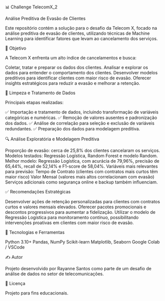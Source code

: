 📊 Challenge TelecomX_2

Análise Preditiva de Evasão de Clientes


Este repositório contém a solução para o desafio da Telecom X, focado na análise preditiva de evasão de clientes, utilizando técnicas de Machine Learning para identificar fatores que levam ao cancelamento dos serviços.


🎯 Objetivo

A Telecom X enfrenta um alto índice de cancelamentos e busca:

Coletar, tratar e preparar os dados dos clientes.
Analisar e explorar os dados para entender o comportamento dos clientes.
Desenvolver modelos preditivos para identificar clientes com maior risco de evasão.
Oferecer insights estratégicos para reduzir a evasão e melhorar a retenção.

🧹 Limpeza e Tratamento de Dados

Principais etapas realizadas:

✅ Importação e tratamento de dados, incluindo transformação de variáveis categóricas e numéricas.
✅ Remoção de valores ausentes e padronização dos dados.
✅ Análise de correlação para seleção e exclusão de variáveis redundantes.
✅ Preparação dos dados para modelagem preditiva.

🔍 Análise Exploratória e Modelagem Preditiva

Proporção de evasão: cerca de 25,8% dos clientes cancelaram os serviços.
Modelos testados: Regressão Logística, Random Forest e modelo Random.
Melhor modelo: Regressão Logística, com acurácia de 79,96%, precisão de 65,44%, recall de 52,14% e F1-score de 58,04%.
Variáveis mais relevantes para previsão:
Tempo de Contrato (clientes com contratos mais curtos têm maior risco)
Valor Mensal (valores mais altos correlacionam com evasão)
Serviços adicionais como segurança online e backup também influenciam.

✅ Recomendações Estratégicas

Desenvolver ações de retenção personalizadas para clientes com contratos curtos e valores mensais elevados.
Oferecer pacotes promocionais e descontos progressivos para aumentar a fidelização.
Utilizar o modelo de Regressão Logística para monitoramento contínuo, possibilitando intervenções proativas em clientes com maior risco de evasão.

🔧 Tecnologias e Ferramentas

Python 3.10+
Pandas, NumPy
Scikit-learn
Matplotlib, Seaborn
Google Colab / VSCode

✍️ Autor

Projeto desenvolvido por Rayanne Santos como parte de um desafio de análise de dados no setor de telecomunicações.


📝 Licença

Projeto para fins educacionais.
